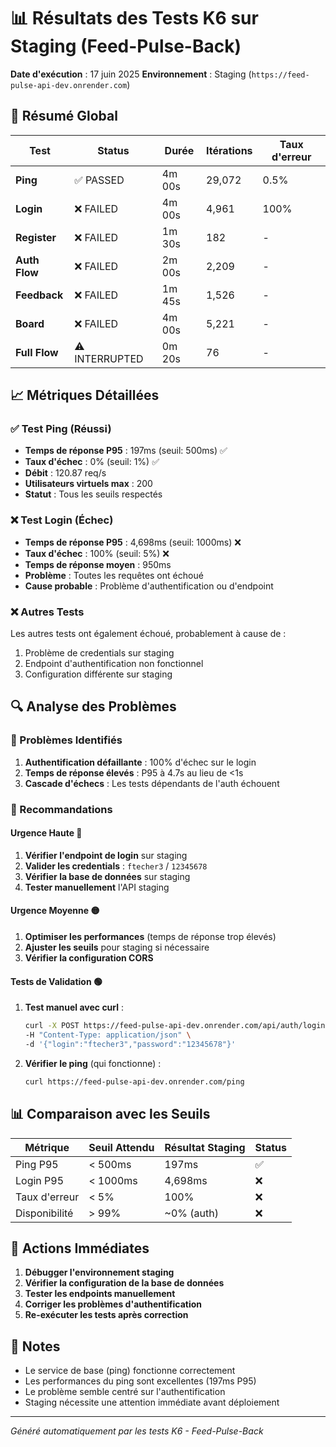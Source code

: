 # 📊 Résultats des Tests K6 sur Staging (Feed-Pulse-Back)

**Date d'exécution** : 17 juin 2025
**Environnement** : Staging (`https://feed-pulse-api-dev.onrender.com`)

## 🎯 Résumé Global

| Test | Status | Durée | Itérations | Taux d'erreur |
|------|--------|-------|------------|---------------|
| **Ping** | ✅ PASSED | 4m 00s | 29,072 | 0.5% |
| **Login** | ❌ FAILED | 4m 00s | 4,961 | 100% |
| **Register** | ❌ FAILED | 1m 30s | 182 | - |
| **Auth Flow** | ❌ FAILED | 2m 00s | 2,209 | - |
| **Feedback** | ❌ FAILED | 1m 45s | 1,526 | - |
| **Board** | ❌ FAILED | 4m 00s | 5,221 | - |
| **Full Flow** | ⚠️ INTERRUPTED | 0m 20s | 76 | - |

## 📈 Métriques Détaillées

### ✅ Test Ping (Réussi)
- **Temps de réponse P95** : 197ms (seuil: 500ms) ✅
- **Taux d'échec** : 0% (seuil: 1%) ✅
- **Débit** : 120.87 req/s
- **Utilisateurs virtuels max** : 200
- **Statut** : Tous les seuils respectés

### ❌ Test Login (Échec)
- **Temps de réponse P95** : 4,698ms (seuil: 1000ms) ❌
- **Taux d'échec** : 100% (seuil: 5%) ❌
- **Temps de réponse moyen** : 950ms
- **Problème** : Toutes les requêtes ont échoué
- **Cause probable** : Problème d'authentification ou d'endpoint

### ❌ Autres Tests
Les autres tests ont également échoué, probablement à cause de :
1. Problème de credentials sur staging
2. Endpoint d'authentification non fonctionnel
3. Configuration différente sur staging

## 🔍 Analyse des Problèmes

### 🚨 Problèmes Identifiés

1. **Authentification défaillante** : 100% d'échec sur le login
2. **Temps de réponse élevés** : P95 à 4.7s au lieu de <1s
3. **Cascade d'échecs** : Les tests dépendants de l'auth échouent

### 🎯 Recommandations

#### Urgence Haute 🔴
1. **Vérifier l'endpoint de login** sur staging
2. **Valider les credentials** : `ftecher3` / `12345678`
3. **Vérifier la base de données** sur staging
4. **Tester manuellement** l'API staging

#### Urgence Moyenne 🟡
1. **Optimiser les performances** (temps de réponse trop élevés)
2. **Ajuster les seuils** pour staging si nécessaire
3. **Vérifier la configuration CORS**

#### Tests de Validation 🟢
1. **Test manuel avec curl** :
   ```bash
   curl -X POST https://feed-pulse-api-dev.onrender.com/api/auth/login \
   -H "Content-Type: application/json" \
   -d '{"login":"ftecher3","password":"12345678"}'
   ```

2. **Vérifier le ping** (qui fonctionne) :
   ```bash
   curl https://feed-pulse-api-dev.onrender.com/ping
   ```

## 📊 Comparaison avec les Seuils

| Métrique | Seuil Attendu | Résultat Staging | Status |
|----------|---------------|------------------|---------|
| Ping P95 | < 500ms | 197ms | ✅ |
| Login P95 | < 1000ms | 4,698ms | ❌ |
| Taux d'erreur | < 5% | 100% | ❌ |
| Disponibilité | > 99% | ~0% (auth) | ❌ |

## 🔧 Actions Immédiates

1. **Débugger l'environnement staging**
2. **Vérifier la configuration de la base de données**
3. **Tester les endpoints manuellement**
4. **Corriger les problèmes d'authentification**
5. **Re-exécuter les tests après correction**

## 📝 Notes

- Le service de base (ping) fonctionne correctement
- Les performances du ping sont excellentes (197ms P95)
- Le problème semble centré sur l'authentification
- Staging nécessite une attention immédiate avant déploiement

---
*Généré automatiquement par les tests K6 - Feed-Pulse-Back*
